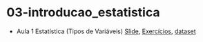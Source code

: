 # 03-introducao_estatistica

* Aula 1 Estatística (Tipos de Variáveis) [Slide](https://github.com/ai2-education-fiep-turma-5/03-introducao_estatistica/blob/main/slides/aula1-estatistica.pdf), [Exercícios](https://github.com/ai2-education-fiep-turma-5/03-introducao_estatistica/blob/main/src/Análise_Descritiva.ipynb), [dataset](https://github.com/ai2-education-fiep-turma-5/03-introducao_estatistica/blob/main/src/dados.csv)


